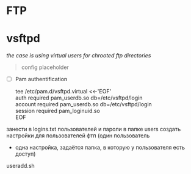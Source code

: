 FTP
=============
# vsftpd

*the case is using virtual users for chrooted ftp directories*

> config placeholder

* [ ] Pam authentification


	tee /etc/pam.d/vsftpd.virtual <<-'EOF'  
	auth required pam_userdb.so db=/etc/vsftpd/login  
	account required pam_userdb.so db=/etc/vsftpd/login  
	session required pam_loginuid.so  
	EOF

занести в logins.txt пользователей и пароли
в папке users создать настройки для пользователей фтп (один пользователь
- одна настройка, задаётся папка, в которую у пользователя есть доступ)

useradd.sh